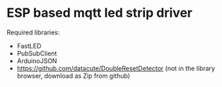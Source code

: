 ESP based mqtt led strip driver
===============================

Required libraries:

- FastLED
- PubSubClient
- ArduinoJSON
- https://github.com/datacute/DoubleResetDetector (not in the library browser, download as Zip from github)


